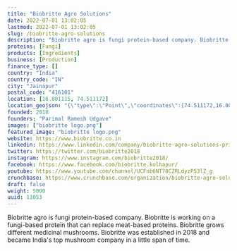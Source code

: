 ```yaml
---
title: "Biobritte Agro Solutions"
date: 2022-07-01 13:02:05
lastmod: 2022-07-01 13:02:05
slug: /biobritte-agro-solutions
description: "Biobritte agro is fungi protein-based company. Biobritte is working on a fungi-based protein that can replace meat-based proteins. Biobritte grows different medicinal mushrooms. Biobritte was established in 2018 and became India's top mushroom company in a little span of time."
proteins: [Fungi]
products: [Ingredients]
business: [Production]
finance_type: []
country: "India"
country_code: "IN"
city: "Jainapur"
postal_code: "416101"
location: [16.801115, 74.511172]
location_geojson: "{\"type\":\"Point\",\"coordinates\":[74.511172,16.801115]}"
founded: 2018
founders: "Parimal Ramesh Udgave"
images: ["biobritte logo.png"]
featured_image: "biobritte logo.png"
website: https://www.biobritte.co.in
linkedin: https://www.linkedin.com/company/biobritte-agro-solutions-private-limited
twitter: https://twitter.com/biobritte2018
instagram: https://www.instagram.com/biobritte2018/
facebook: https://www.facebook.com/biobritte.kolhapur/
youtube: https://www.youtube.com/channel/UCFnb6NT78CZRLdyzP53lZ_g
crunchbase: https://www.crunchbase.com/organization/biobritte-agro-solutions-private-limited-india
draft: false
weight: 5000
uuid: 11053
---
```

Biobritte agro is fungi protein-based company. Biobritte is working on a fungi-based protein that can replace meat-based proteins. Biobritte grows different medicinal mushrooms. Biobritte was established in 2018 and became India's top mushroom company in a little span of time.
